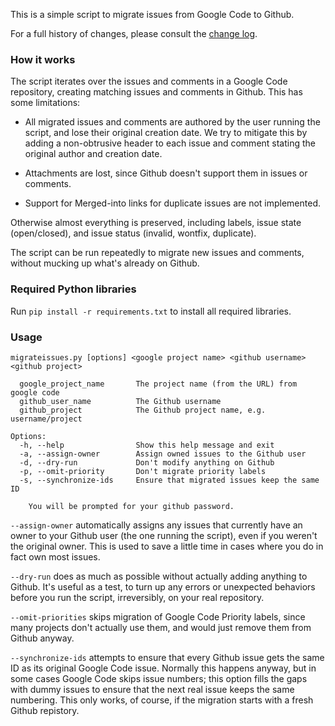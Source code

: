 This is a simple script to migrate issues from Google Code to Github.

For a full history of changes, please
consult the [change log](https://github.com/arthur-debert/google-code-issues-migrator/blob/master/CHANGES.md).

### How it works ###

The script iterates over the issues and comments in a Google Code repository,
creating matching issues and comments in Github. This has some limitations:

 - All migrated issues and comments are authored by the user running the
   script, and lose their original creation date. We try to mitigate this by
   adding a non-obtrusive header to each issue and comment stating the original
   author and creation date.

 - Attachments are lost, since Github doesn't support them in issues or
   comments.

 - Support for Merged-into links for duplicate issues are not implemented.

Otherwise almost everything is preserved, including labels, issue state
(open/closed), and issue status (invalid, wontfix, duplicate).

The script can be run repeatedly to migrate new issues and comments, without
mucking up what's already on Github.

### Required Python libraries ###

Run `pip install -r requirements.txt` to install all required libraries.

### Usage ###

    migrateissues.py [options] <google project name> <github username> <github project>

      google_project_name       The project name (from the URL) from google code
      github_user_name          The Github username
      github_project            The Github project name, e.g. username/project

    Options:
      -h, --help                Show this help message and exit
      -a, --assign-owner        Assign owned issues to the Github user
      -d, --dry-run             Don't modify anything on Github
      -p, --omit-priority       Don't migrate priority labels
      -s, --synchronize-ids     Ensure that migrated issues keep the same ID

        You will be prompted for your github password.

`--assign-owner` automatically assigns any issues that currently have an owner
to your Github user (the one running the script), even if you weren't the
original owner. This is used to save a little time in cases where you do in
fact own most issues.

`--dry-run` does as much as possible without actually adding anything to
Github. It's useful as a test, to turn up any errors or unexpected behaviors
before you run the script, irreversibly, on your real repository.

`--omit-priorities` skips migration of Google Code Priority labels, since many
projects don't actually use them, and would just remove them from Github
anyway.

`--synchronize-ids` attempts to ensure that every Github issue gets the same ID
as its original Google Code issue. Normally this happens anyway, but in some
cases Google Code skips issue numbers; this option fills the gaps with dummy
issues to ensure that the next real issue keeps the same numbering. This only
works, of course, if the migration starts with a fresh Github repistory.
